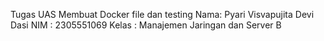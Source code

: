 Tugas UAS Membuat Docker file dan testing
Nama: Pyari Visvapujita Devi Dasi
NIM : 2305551069
Kelas : Manajemen Jaringan dan Server B
